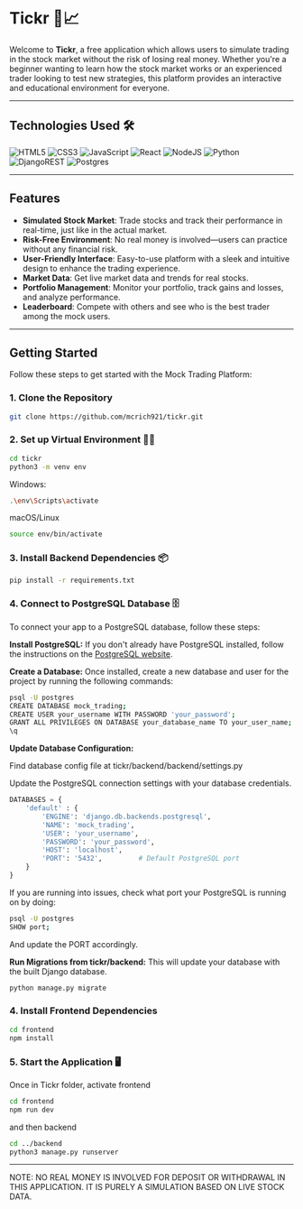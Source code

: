 # Tickr 🚀📈

Welcome to **Tickr**, a free application which allows users to simulate trading in the stock market without the risk of losing real money. Whether you're a beginner wanting to learn how the stock market works or an experienced trader looking to test new strategies, this platform provides an interactive and educational environment for everyone.

---


## Technologies Used 🛠
![HTML5](https://img.shields.io/badge/html5-%23E34F26.svg?style=for-the-badge&logo=html5&logoColor=white)
![CSS3](https://img.shields.io/badge/css3-%231572B6.svg?style=for-the-badge&logo=css3&logoColor=white)
![JavaScript](https://img.shields.io/badge/javascript-%23323330.svg?style=for-the-badge&logo=javascript&logoColor=%23F7DF1E)
![React](https://img.shields.io/badge/react-%2320232a.svg?style=for-the-badge&logo=react&logoColor=%2361DAFB)
![NodeJS](https://img.shields.io/badge/node.js-6DA55F?style=for-the-badge&logo=node.js&logoColor=white)
![Python](https://img.shields.io/badge/python-3670A0?style=for-the-badge&logo=python&logoColor=ffdd54)
![DjangoREST](https://img.shields.io/badge/DJANGO-REST-ff1709?style=for-the-badge&logo=django&logoColor=white&color=ff1709&labelColor=gray)
![Postgres](https://img.shields.io/badge/postgres-%23316192.svg?style=for-the-badge&logo=postgresql&logoColor=white)

---

## Features

- **Simulated Stock Market**: Trade stocks and track their performance in real-time, just like in the actual market.
- **Risk-Free Environment**: No real money is involved—users can practice without any financial risk.
- **User-Friendly Interface**: Easy-to-use platform with a sleek and intuitive design to enhance the trading experience.
- **Market Data**: Get live market data and trends for real stocks.
- **Portfolio Management**: Monitor your portfolio, track gains and losses, and analyze performance.
- **Leaderboard**: Compete with others and see who is the best trader among the mock users.

---

## Getting Started

Follow these steps to get started with the Mock Trading Platform:

### 1. Clone the Repository

```bash
git clone https://github.com/mcrich921/tickr.git
```

### 2. Set up Virtual Environment 🧑‍💻
```bash
cd tickr
python3 -m venv env
```
Windows:
```bash
.\env\Scripts\activate
```
macOS/Linux
```bash
source env/bin/activate
```

### 3. Install Backend Dependencies 📦
```bash
pip install -r requirements.txt
```

### 4. Connect to PostgreSQL Database 🗄️
To connect your app to a PostgreSQL database, follow these steps:

**Install PostgreSQL:** If you don't already have PostgreSQL installed, follow the instructions on the [PostgreSQL website](https://www.postgresql.org/download/).

**Create a Database:** Once installed, create a new database and user for the project by running the following commands:

```bash
psql -U postgres
CREATE DATABASE mock_trading;
CREATE USER your_username WITH PASSWORD 'your_password';
GRANT ALL PRIVILEGES ON DATABASE your_database_name TO your_user_name;
\q
```
**Update Database Configuration:**

Find database config file at tickr/backend/backend/settings.py

Update the PostgreSQL connection settings with your database credentials.

```python
DATABASES = {
    'default' : {
        'ENGINE': 'django.db.backends.postgresql',
        'NAME': 'mock_trading',      
        'USER': 'your_username',          
        'PASSWORD': 'your_password',               
        'HOST': 'localhost',          
        'PORT': '5432',         # Default PostgreSQL port   
    }
}
```

If you are running into issues, check what port your PostgreSQL is running on by doing:
```bash
psql -U postgres
SHOW port;
```
And update the PORT accordingly.

**Run Migrations from tickr/backend:**
This will update your database with the built Django database.

```bash
python manage.py migrate
```

### 4. Install Frontend Dependencies
```bash
cd frontend
npm install
```

### 5. Start the Application 🖥️
Once in Tickr folder, activate frontend
```bash
cd frontend
npm run dev
```

and then backend
```bash
cd ../backend
python3 manage.py runserver
```
---

NOTE:
NO REAL MONEY IS INVOLVED FOR DEPOSIT OR WITHDRAWAL IN THIS APPLICATION. IT IS PURELY A SIMULATION BASED ON LIVE STOCK DATA.

